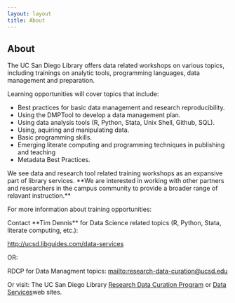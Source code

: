 ```yaml
---
layout: layout
title: About
---
```


<!-- You can edit this whole page, remove it, or use it as basis for any non-post pages you have. -->
<section class="content">
  <h1>About</h1>

  <p>The UC San Diego Library offers data related workshops on various topics, including trainings on analytic tools, programming languages, data management and preparation.</p> 


Learning opportunities will cover topics that include:

<ul>
<li>Best practices for basic data management and research reproducibility.</li>
<li>Using the DMPTool to develop a data management plan.</li>
<li>Using data analysis tools (R, Python, Stata, Unix Shell, Github, SQL). </li>
<li>Using, aquiring and manipulating data. </li>
<li>Basic programming skills.</li>
<li>Emerging literate computing and programming techniques in publishing and teaching</li>
<li>Metadata Best Practices.</li>
</ul>

<p>We see data and research tool related training workshops as an expansive part of library services.  **We are interested in working with other partners and researchers in the campus community to provide a broader range of relavant instruction.**</p>


<p>For more information about training opportunities:</p>

<p>Contact **Tim Dennis** <timdennis@ucsd.edu> for Data Science related topics (R, Python, Stata, literate computing, etc.): </p>

<p><a href="http://ucsd.libguides.com/data-services">http://ucsd.libguides.com/data-services</a></p>

<p>OR: <br />

RDCP for Data Managment topics: <mailto:research-data-curation@ucsd.edu>
</p>
<p>
Or visit: The UC San Diego Library <a href="http://lib.ucsd.edu/rdcp">Research Data Curation Program</a> or <a href="http://ucsd.libguides.com/data-services">Data Services</a>web sites.
</p>


</section>
